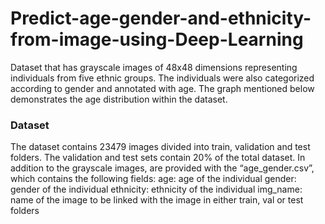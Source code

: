 # Predict-age-gender-and-ethnicity-from-image-using-Deep-Learning
Dataset that has grayscale images of 48x48 dimensions representing individuals from five ethnic groups. The individuals were also categorized according to gender and annotated with age. The graph mentioned below demonstrates the age distribution within the dataset.

### Dataset
The dataset contains 23479 images divided into train, validation and test folders. The validation and test sets contain 20% of the total dataset. In addition to the grayscale images, are provided with the “age_gender.csv”, which contains the following fields:
age: age of the individual
gender: gender of the individual
ethnicity: ethnicity of the individual 
img_name: name of the image to be linked with the image in either train, val or test folders
